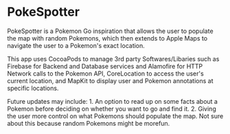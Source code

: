 # PokeSpotter

PokeSpotter is a Pokemon Go inspiration that allows the user to populate the map with random Pokemons, which then extends to Apple Maps to navigate the user to a Pokemon's exact location.

This app uses CocoaPods to manage 3rd party Softwares/Libaries such as Firebase for Backend and Database services and Alamofire for HTTP Network calls to the Pokemon API, CoreLocation to access the user's current location, and MapKit to display user and Pokemon annotations at specific locations.

Future updates may include: 
    1. An option to read up on some facts about a Pokemon before deciding on whether you want to go and find it.
    2. Giving the user more control on what Pokemons should populate the map. Not sure about this because random Pokemons might be morefun.
    
